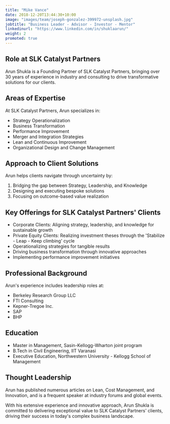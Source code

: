 ```yaml
---
title: "Mike Vance"
date: 2018-12-20T13:44:30+10:00
image: "images/team/joseph-gonzalez-399972-unsplash.jpg"
jobtitle: "Business Leader - Advisor - Investor - Mentor"
linkedinurl: "https://www.linkedin.com/in/shuklaarun/"
weight: 2
promoted: true
---
```


## Role at SLK Catalyst Partners

Arun Shukla is a Founding Partner of SLK Catalyst Partners, bringing over 30 years of experience in industry and consulting to drive transformative solutions for our clients.

## Areas of Expertise

At SLK Catalyst Partners, Arun specializes in:

- Strategy Operationalization
- Business Transformation
- Performance Improvement
- Merger and Integration Strategies
- Lean and Continuous Improvement
- Organizational Design and Change Management

## Approach to Client Solutions

Arun helps clients navigate through uncertainty by:

1. Bridging the gap between Strategy, Leadership, and Knowledge
2. Designing and executing bespoke solutions
3. Focusing on outcome-based value realization

## Key Offerings for SLK Catalyst Partners' Clients

- Corporate Clients: Aligning strategy, leadership, and knowledge for sustainable growth
- Private Equity Clients: Realizing investment theses through the 'Stabilize - Leap - Keep climbing' cycle
- Operationalizing strategies for tangible results
- Driving business transformation through innovative approaches
- Implementing performance improvement initiatives

## Professional Background

Arun's experience includes leadership roles at:

- Berkeley Research Group LLC
- FTI Consulting
- Kepner-Tregoe Inc.
- SAP
- BHP

## Education

- Master in Management, Sasin-Kellogg-Wharton joint program
- B.Tech in Civil Engineering, IIT Varanasi
- Executive Education, Northwestern University - Kellogg School of Management

## Thought Leadership

Arun has published numerous articles on Lean, Cost Management, and Innovation, and is a frequent speaker at industry forums and global events.

With his extensive experience and innovative approach, Arun Shukla is committed to delivering exceptional value to SLK Catalyst Partners' clients, driving their success in today's complex business landscape.